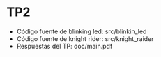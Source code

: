 # TP2

- Código fuente de blinking led: src/blinkin_led
- Código fuente de knight rider: src/knight_raider
- Respuestas del TP: doc/main.pdf
